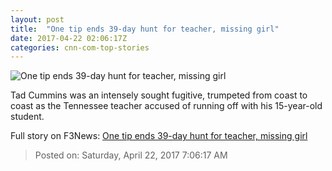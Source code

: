 ```yaml
---
layout: post
title:  "One tip ends 39-day hunt for teacher, missing girl"
date: 2017-04-22 02:06:17Z
categories: cnn-com-top-stories
---
```


![One tip ends 39-day hunt for teacher, missing girl](http://i2.cdn.cnn.com/cnnnext/dam/assets/170321181241-tad-cummins-elizabeth-thomas-super-tease.jpg)

Tad Cummins was an intensely sought fugitive, trumpeted from coast to coast as the Tennessee teacher accused of running off with his 15-year-old student.


Full story on F3News: [One tip ends 39-day hunt for teacher, missing girl](http://www.f3nws.com/n/CBSpF)

> Posted on: Saturday, April 22, 2017 7:06:17 AM

